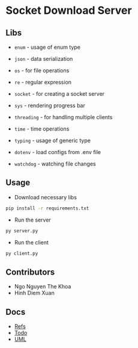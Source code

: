 # Socket Download Server

## Libs

- `enum` - usage of enum type
- `json` - data serialization
- `os` - for file operations
- `re` - regular expression
- `socket` - for creating a socket server
- `sys` - rendering progress bar
- `threading` - for handling multiple clients
- `time` - time operations
- `typing` - usage of generic type

- `dotenv` - load configs from .env file
- `watchdog` - watching file changes

## Usage

- Download necessary libs

```bash
pip install -r requirements.txt
```

- Run the server

```bash
py server.py
```

- Run the client

```bash
py client.py
```

## Contributors

- Ngo Nguyen The Khoa
- Hinh Diem Xuan

## Docs

- [Refs](./refs.md)
- [Todo](./todo.md)
- [UML](../diagrams.mdj)
